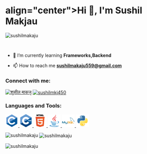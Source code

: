 <h1>align="center">Hi 👋, I'm Sushil Makjau</h1>
<p align="left"> <img src="https://komarev.com/ghpvc/?username=sushilmakaju&label=Profile%20views&color=0e75b6&style=flat" alt="sushilmakaju" /> </p>

<p align="left"> <a href="https://twitter.com/" target="blank"><img src="https://img.shields.io/twitter/follow/?logo=twitter&style=for-the-badge" alt="" /></a> </p>

- 🌱 I’m currently learning **Frameworks,Backend**

- 📫 How to reach me **sushilmakaju559@gmail.com**

<h3 align="left">Connect with me:</h3>
<p align="left">
<a href="https://fb.com/शुसील माकजु" target="blank"><img align="center" src="https://raw.githubusercontent.com/rahuldkjain/github-profile-readme-generator/master/src/images/icons/Social/facebook.svg" alt="शुसील माकजु" height="30" width="40" /></a>
<a href="https://instagram.com/sushilmkj450" target="blank"><img align="center" src="https://raw.githubusercontent.com/rahuldkjain/github-profile-readme-generator/master/src/images/icons/Social/instagram.svg" alt="sushilmkj450" height="30" width="40" /></a>
</p>

<h3 align="left">Languages and Tools:</h3>
<p align="left"> <a href="https://www.cprogramming.com/" target="_blank" rel="noreferrer"> <img src="https://raw.githubusercontent.com/devicons/devicon/master/icons/c/c-original.svg" alt="c" width="40" height="40"/> </a> <a href="https://www.w3schools.com/cpp/" target="_blank" rel="noreferrer"> <img src="https://raw.githubusercontent.com/devicons/devicon/master/icons/cplusplus/cplusplus-original.svg" alt="cplusplus" width="40" height="40"/> </a> <a href="https://www.w3.org/html/" target="_blank" rel="noreferrer"> <img src="https://raw.githubusercontent.com/devicons/devicon/master/icons/html5/html5-original-wordmark.svg" alt="html5" width="40" height="40"/> </a> <a href="https://www.java.com" target="_blank" rel="noreferrer"> <img src="https://raw.githubusercontent.com/devicons/devicon/master/icons/java/java-original.svg" alt="java" width="40" height="40"/> </a> <a href="https://www.mysql.com/" target="_blank" rel="noreferrer"> <img src="https://raw.githubusercontent.com/devicons/devicon/master/icons/mysql/mysql-original-wordmark.svg" alt="mysql" width="40" height="40"/> </a> <a href="https://www.python.org" target="_blank" rel="noreferrer"> <img src="https://raw.githubusercontent.com/devicons/devicon/master/icons/python/python-original.svg" alt="python" width="40" height="40"/> </a> </p>

<p><img align="left" src="https://github-readme-stats.vercel.app/api/top-langs?username=sushilmakaju&show_icons=true&locale=en&layout=compact" alt="sushilmakaju" /></p>

<p>&nbsp;<img align="center" src="https://github-readme-stats.vercel.app/api?username=sushilmakaju&show_icons=true&locale=en" alt="sushilmakaju" /></p>

<p><img align="center" src="https://github-readme-streak-stats.herokuapp.com/?user=sushilmakaju&" alt="sushilmakaju" /></p>
